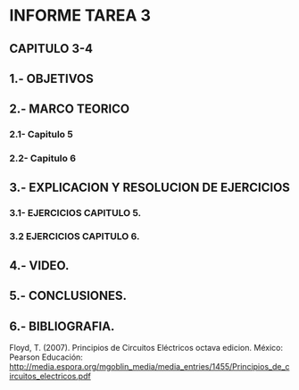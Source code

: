 # INFORME TAREA 3
## CAPITULO 3-4
## 1.- OBJETIVOS





## 2.- MARCO TEORICO
### 2.1- Capitulo 5
### 2.2- Capitulo 6


## 3.- EXPLICACION Y RESOLUCION DE EJERCICIOS

### 3.1- EJERCICIOS CAPITULO 5.


### 3.2 EJERCICIOS CAPITULO 6.





## 4.- VIDEO.


## 5.- CONCLUSIONES.

## 6.- BIBLIOGRAFIA.

Floyd, T. (2007). Principios de Circuitos Eléctricos octava edicion. México: Pearson Educación: http://media.espora.org/mgoblin_media/media_entries/1455/Principios_de_circuitos_electricos.pdf
